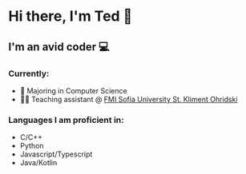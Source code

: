 # Hi there, I'm Ted 👋

## I'm an avid coder :computer:

### Currently:

* :school: Majoring in Computer Science
* :teacher: Teaching assistant @ [FMI Sofia University St. Kliment Ohridski](https://fmi.uni-sofia.bg)

### Languages I am proficient in:

* C/C++
* Python
* Javascript/Typescript
* Java/Kotlin
